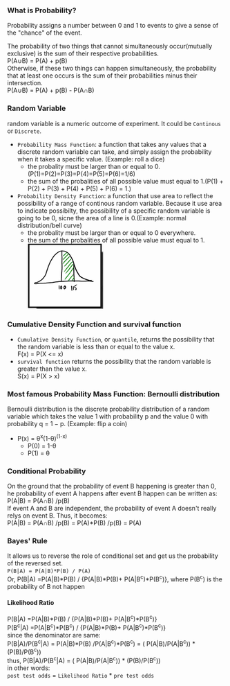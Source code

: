 ### What is Probability?      
Probability assigns a number between 0 and 1 to events to give a sense of the "chance" of the event. 

The probability of two things that cannot simultaneously occur(mutually exclusive) is the sum of their respective probabilities.     
P(A∪B) = P(A) + p(B)    
Otherwise, if these two things can happen simultaneously, the probability that at least one occurs is the sum of their probabilities minus their intersection.    
P(A∪B) = P(A) + p(B) - P(A∩B)    


### Random Variable
random variable is a numeric outcome of experiment. It could be ```Continous``` or ```Discrete```.  
* ```Probability Mass Function```: a function that takes any values that a discrete random variable can take, and simply assign the probability when it takes a specific value. (Example: roll a dice)
     * the probality must be larger than or equal to 0.(P(1)=P(2)=P(3)=P(4)=P(5)=P(6)=1/6)
     * the sum of the probalities of all possible value must equal to 1.(P(1) + P(2) +  P(3) +  P(4) +  P(5) + P(6) = 1.)       
* ```Probability Density Function```: a function that use area to reflect the possibility of a range of continous random variable. Because it use area to indicate possibilty, the possibility of a specific random variable is going to be 0, sicne the area of a line is 0.(Example: normal distribution/bell curve)
     * the probality must be larger than or equal to 0 everywhere.
     * the sum of the probalities of all possible value must equal to 1.                                         
![alt](https://github.com/versehe/AB_Testing_Notebook/blob/master/Statistical%20Inference/01.%20Probability/bell%20curve.PNG)         
### Cumulative Density Function and survival function
* ```Cumulative Density Function```, or ```quantile```,  returns the possibility that the random variable is less than or equal to the value x.        
F(x) = P(X <= x)    
* ```survival function``` returns the possibility that the random variable is greater than the value x.                    
S(x) = P(X > x)    


### Most famous Probability Mass Function: Bernoulli distribution
Bernoulli distribution is the discrete probability distribution of a random variable which takes the value 1 with probability p and the value 0 with probability q = 1 − p. (Example: flip a coin)               
* P(x) = θ<sup>x</sup>(1-θ)<sup>(1-x)</sup>                 
     * P(0) = 1-θ         
     * P(1) = θ              

### Conditional Probability
On the ground that the probability of event B happening is greater than 0, he probability of event A happens after event B happen can be written as:                 
P(A|B) = P(A∩B) /p(B)                      
If event A and B are independent, the probability of event A doesn't really relys on event B. Thus, it becomes:         
P(A|B) = P(A∩B) /p(B)  =  P(A)*P(B) /p(B) = P(A)       

### Bayes' Rule
It allows us to reverse the role of conditional set and get us the probability of the reversed set.              
```P(B|A) = P(A|B)*P(B) / P(A)```              
Or, P(B|A) =P(A|B)*P(B) / {P(A|B)*P(B)+ P(A|B<sup>c</sup>)*P(B<sup>c</sup>)}, where P(B<sup>c</sup>) is the probability of B not happen
#### Likelihood Ratio
P(B|A) =P(A|B)*P(B) / {P(A|B)*P(B)+ P(A|B<sup>c</sup>)*P(B<sup>c</sup>)}                  
P(B<sup>c</sup>|A) =P(A|B<sup>c</sup>)*P(B<sup>c</sup>) / {P(A|B)*P(B)+ P(A|B<sup>c</sup>)*P(B<sup>c</sup>)}      
since the denominator are same:                   
P(B|A)/P(B<sup>c</sup>|A) = P(A|B)*P(B) /P(A|B<sup>c</sup>)*P(B<sup>c</sup>)  = ( P(A|B)/P(A|B<sup>c</sup>)) * (P(B)/P(B<sup>c</sup>))              
thus, P(B|A)/P(B<sup>c</sup>|A) = ( P(A|B)/P(A|B<sup>c</sup>)) * (P(B)/P(B<sup>c</sup>))     
in other words:                   
```post test odds```  = ```Likelihood Ratio``` * ```pre test odds```
